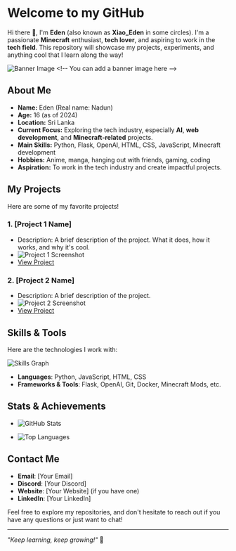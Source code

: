 # Welcome to my GitHub

Hi there 👋, I'm **Eden** (also known as **Xiao_Eden** in some circles). I'm a passionate **Minecraft** enthusiast, **tech lover**, and aspiring to work in the **tech field**. This repository will showcase my projects, experiments, and anything cool that I learn along the way!

![Banner Image]([https://your-image-link.com/banner.jpg](https://tenor.com/view/anime-sakura-japan-spring-gloomy-gif-17155071)) <!-- You can add a banner image here -->

## About Me

- **Name:** Eden (Real name: Nadun)
- **Age:** 16 (as of 2024)
- **Location:** Sri Lanka
- **Current Focus:** Exploring the tech industry, especially **AI**, **web development**, and **Minecraft-related** projects.
- **Main Skills:** Python, Flask, OpenAI, HTML, CSS, JavaScript, Minecraft development
- **Hobbies:** Anime, manga, hanging out with friends, gaming, coding
- **Aspiration:** To work in the tech industry and create impactful projects.

## My Projects

Here are some of my favorite projects!

### 1. **[Project 1 Name]**
   - Description: A brief description of the project. What it does, how it works, and why it's cool.
   - ![Project 1 Screenshot](https://your-image-link.com/project1.jpg) <!-- Add a screenshot or image related to the project -->
   - [View Project](https://github.com/your-username/project1)

### 2. **[Project 2 Name]**
   - Description: A brief description of the project.
   - ![Project 2 Screenshot](https://your-image-link.com/project2.jpg)
   - [View Project](https://github.com/your-username/project2)

## Skills & Tools

Here are the technologies I work with:

![Skills Graph](https://your-image-link.com/skills-graph.png) <!-- Add a skills graph image -->

- **Languages**: Python, JavaScript, HTML, CSS
- **Frameworks & Tools**: Flask, OpenAI, Git, Docker, Minecraft Mods, etc.
  
## Stats & Achievements

- ![GitHub Stats](https://github-readme-stats.vercel.app/api?username=your-username&show_icons=true&hide_title=true) <!-- Add your GitHub stats -->

- ![Top Languages](https://github-readme-stats.vercel.app/api/top-langs/?username=your-username&layout=compact) <!-- Top languages you've worked with -->

## Contact Me

- **Email**: [Your Email]
- **Discord**: [Your Discord]
- **Website**: [Your Website] (if you have one)
- **LinkedIn**: [Your LinkedIn]

Feel free to explore my repositories, and don't hesitate to reach out if you have any questions or just want to chat!

---

*"Keep learning, keep growing!"* 🌱
